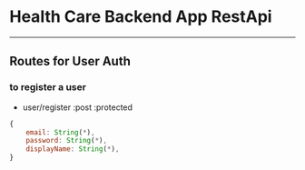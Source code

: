 # Health Care Backend App RestApi

---

## Routes for User Auth

### to register a user

- user/register :post :protected

```js
{
    email: String(*),
    password: String(*),
    displayName: String(*),
}
```
